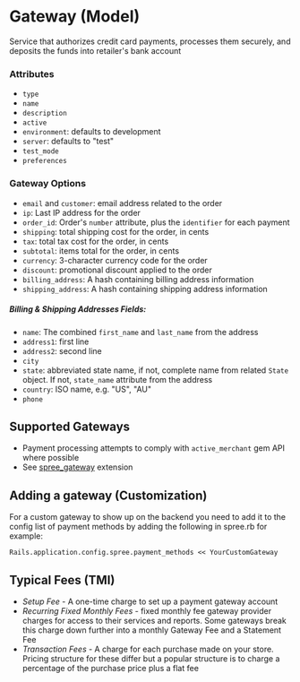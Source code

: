 # Gateway (Model)
Service that authorizes credit card payments, processes them securely, and deposits the funds 
into retailer's bank account

### Attributes
* `type`
* `name`
* `description`
* `active` 
* `environment`: defaults to development
* `server`: defaults to "test"
* `test_mode`
* `preferences`

### Gateway Options
* `email` and `customer`: email address related to the order
* `ip`: Last IP address for the order
* `order_id`: Order's `number` attribute, plus the `identifier` for each payment
* `shipping`: total shipping cost for the order, in cents
* `tax`: total tax cost for the order, in cents
* `subtotal`: items total for the order, in cents
* `currency`: 3-character currency code for the order
* `discount`: promotional discount applied to the order
* `billing_address`: A hash containing billing address information
* `shipping_address`: A hash containing shipping address information

##### Billing & Shipping Addresses Fields:
* `name`: The combined `first_name` and `last_name` from the address
* `address1`: first line
* `address2`: second line
* `city`
* `state`: abbreviated state name, if not, complete name from related `State` object. If not,
`state_name` attribute from the address
* `country`: ISO name, e.g. "US", "AU"
* `phone`

## Supported Gateways
* Payment processing attempts to comply with `active_merchant` gem API where possible
* See [spree_gateway](https://github.com/spree/spree_gateway) extension

## Adding a gateway (Customization)
For a custom gateway to show up on the backend you need to add it to the config list of payment
methods by adding the following in spree.rb for example:
```
Rails.application.config.spree.payment_methods << YourCustomGateway
```

## Typical Fees (TMI)
* *Setup Fee* - A one-time charge to set up a payment gateway account
* *Recurring Fixed Monthly Fees* - fixed monthly fee gateway provider charges for access to 
their services and reports. Some gateways break this charge down further into a monthly
Gateway Fee and a Statement Fee
* *Transaction Fees* - A charge for each purchase made on your store. Pricing structure for 
these differ but a popular structure is to charge a percentage of the purchase price plus a flat fee
